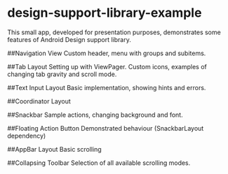 # design-support-library-example

This small app, developed for presentation purposes, demonstrates some features of Android Design support library.

##Navigation View
Custom header, menu with groups and subitems.

##Tab Layout
Setting up with ViewPager. Custom icons, examples of changing tab gravity and scroll mode.

##Text Input Layout
Basic implementation, showing hints and errors.

##Coordinator Layout

##Snackbar
Sample actions, changing background and font.

##Floating Action Button
Demonstrated behaviour (SnackbarLayout dependency)

##AppBar Layout
Basic scrolling

##Collapsing Toolbar
Selection of all available scrolling modes.
